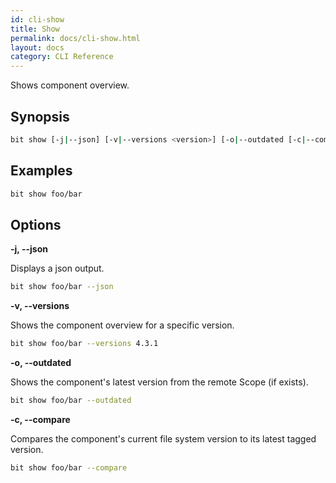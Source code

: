 ```yaml
---
id: cli-show
title: Show
permalink: docs/cli-show.html
layout: docs
category: CLI Reference
---
```

Shows component overview.

## Synopsis

```bash
bit show [-j|--json] [-v|--versions <version>] [-o|--outdated [-c|--compare]
```

## Examples

```bash
bit show foo/bar
```

## Options

**-j, --json**

Displays a json output.

```bash
bit show foo/bar --json
```

**-v, --versions**

Shows the component overview for a specific version.

```bash
bit show foo/bar --versions 4.3.1
```

**-o, --outdated**

Shows the component's latest version from the remote Scope (if exists).

```bash
bit show foo/bar --outdated
```

**-c, --compare**

Compares the component's current file system version to its latest tagged version.

```bash
bit show foo/bar --compare
```
